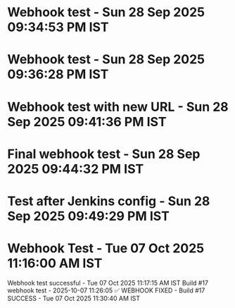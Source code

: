 # Webhook test - Sun 28 Sep 2025 09:34:53 PM IST
# Webhook test - Sun 28 Sep 2025 09:36:28 PM IST
# Webhook test with new URL - Sun 28 Sep 2025 09:41:36 PM IST
# Final webhook test - Sun 28 Sep 2025 09:44:32 PM IST
# Test after Jenkins config - Sun 28 Sep 2025 09:49:29 PM IST
# Webhook Test - Tue 07 Oct 2025 11:16:00 AM IST
Webhook test successful - Tue 07 Oct 2025 11:17:15 AM IST
Build #17 webhook test - 2025-10-07 11:26:05
✅ WEBHOOK FIXED - Build #17 SUCCESS - Tue 07 Oct 2025 11:30:40 AM IST
